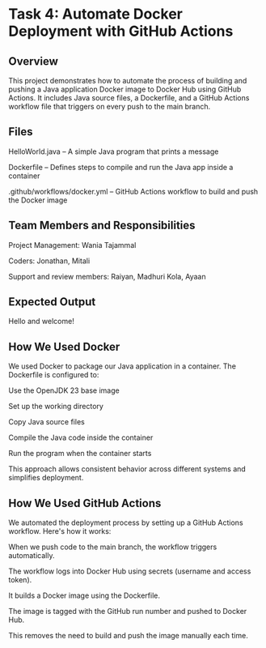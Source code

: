 # Task 4: Automate Docker Deployment with GitHub Actions

## Overview
This project demonstrates how to automate the process of building and pushing a Java application Docker image to Docker Hub using GitHub Actions. It includes Java source files, a Dockerfile, and a GitHub Actions workflow file that triggers on every push to the main branch.

## Files
HelloWorld.java – A simple Java program that prints a message

Dockerfile – Defines steps to compile and run the Java app inside a container

.github/workflows/docker.yml – GitHub Actions workflow to build and push the Docker image

## Team Members and Responsibilities
Project Management: Wania Tajammal

Coders: Jonathan, Mitali

Support and review members: Raiyan, Madhuri Kola, Ayaan

## Expected Output  
Hello and welcome!

## How We Used Docker
We used Docker to package our Java application in a container. The Dockerfile is configured to:

Use the OpenJDK 23 base image

Set up the working directory

Copy Java source files

Compile the Java code inside the container

Run the program when the container starts

This approach allows consistent behavior across different systems and simplifies deployment.

## How We Used GitHub Actions
We automated the deployment process by setting up a GitHub Actions workflow. Here's how it works:

When we push code to the main branch, the workflow triggers automatically.

The workflow logs into Docker Hub using secrets (username and access token).

It builds a Docker image using the Dockerfile.

The image is tagged with the GitHub run number and pushed to Docker Hub.

This removes the need to build and push the image manually each time.



